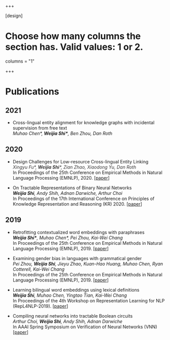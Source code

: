 +++

[design]
  # Choose how many columns the section has. Valid values: 1 or 2.
  columns = "1"
  
+++

# Publications
## 2021
* Cross-lingual entity alignment for knowledge graphs with incidental supervision from free text \
*Muhao Chen\*, __Weijia Shi\*__, Ben Zhou, Dan Roth*

## 2020
* Design Challenges for Low-resource Cross-lingual Entity Linking \
<span style="color:3A3939"> *Xingyu Fu\*, __Weijia Shi__\*, Zian Zhao, Xiaodong Yu, Dan Roth* </span> \
In Proceedings of the 25th Conference on Empirical Methods in Natural Language Processing (EMNLP), 2020.
[[paper](https://arxiv.org/abs/2005.00692)]

* On Tractable Representations of Binary Neural Networks \
*__Weijia Shi__, Andy Shih, Adnan Darwiche, Arthur Choi* \
In Proceedings of the 17th International Conference on Principles of Knowledge Representation and Reasoning (KR) 2020.
[[paper](https://arxiv.org/abs/2004.02082)]



## 2019
* Retrofitting contextualized word embeddings with paraphrases \
*__Weijia Shi\*__, Muhao Chen\*, Pei Zhou, Kai-Wei Chang* \
In Proceedings of the 25th Conference on Empirical Methods in Natural Language Processing (EMNLP), 2019.
[[paper](https://arxiv.org/abs/1909.09700)]

* Examining gender bias in languages with grammatical gender \
*Pei Zhou, __Weijia Shi__, Jieyu Zhao, Kuan-Hao Huang, Muhao Chen, Ryan Cotterell, Kai-Wei Chang* \
In Proceedings of the 25th Conference on Empirical Methods in Natural Language Processing (EMNLP), 2019.
[[paper](https://arxiv.org/abs/1909.02224)]

* Learning bilingual word embeddings using lexical definitions \
*__Weijia Shi__, Muhao Chen, Yingtao Tian, Kai-Wei Chang* \
In Proceedings of the 4th Workshop on Representation Learning for NLP (RepL4NLP-2019).
[[paper](https://arxiv.org/abs/1906.08939)]

* Compiling neural networks into tractable Boolean circuits \
*Arthur Choi, __Weijia Shi__, Andy Shih, Adnan Darwiche* \
In AAAI Spring Symposium on Verification of Neural Networks (VNN)	
[[paper](https://www-cs.stanford.edu/~andyshih/assets/pdf/CSSDvnn19.pdf)]






